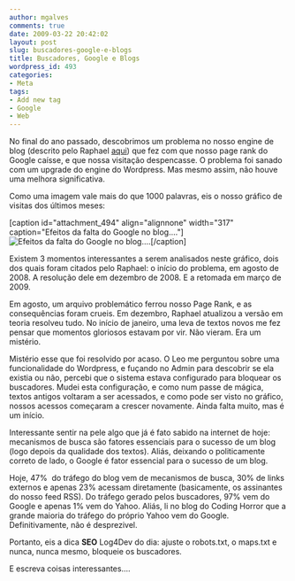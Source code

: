 ```yaml
---
author: mgalves
comments: true
date: 2009-03-22 20:42:02
layout: post
slug: buscadores-google-e-blogs
title: Buscadores, Google e Blogs
wordpress_id: 493
categories:
- Meta
tags:
- Add new tag
- Google
- Web
---
```


No final do ano passado, descobrimos um problema no nosso engine de blog (descrito pelo Raphael [aqui](http://log4dev.com/2009/01/08/faxina-de-ano-novo/)) que fez com que nosso page rank do Google caísse, e que nossa visitação despencasse. O problema foi sanado com um upgrade do engine do Wordpress. Mas mesmo assim, não houve uma melhora significativa.

Como uma imagem vale mais do que 1000 palavras, eis o nosso gráfico de visitas dos últimos meses:

[caption id="attachment_494" align="alignnone" width="317" caption="Efeitos da falta do Google no blog...."]![Efeitos da falta do Google no blog....]({{BASE_PATH}}images/2009-03-22-buscadores-google-e-blogs/log4dev.png)[/caption]

Existem 3 momentos interessantes a serem analisados neste gráfico, dois dos quais foram citados pelo Raphael: o início do problema, em agosto de 2008. A resolução dele em dezembro de 2008. E a retomada em março de 2009.

Em agosto, um arquivo problemático ferrou nosso Page Rank, e as consequências foram crueis. Em dezembro, Raphael atualizou a versão em teoria resolveu tudo. No início de janeiro, uma leva de textos novos me fez pensar que momentos gloriosos estavam por vir. Não vieram. Era um mistério.

Mistério esse que foi resolvido por acaso. O Leo me perguntou sobre uma funcionalidade do Wordpress, e fuçando no Admin para descobrir se ela existia ou não, percebi que o sistema estava configurado para bloquear os buscadores. Mudei esta configuração, e como num passe de mágica, textos antigos voltaram a ser acessados, e como pode ser visto no gráfico, nossos acessos começaram a crescer novamente. Ainda falta muito, mas é um início.

Interessante sentir na pele algo que já é fato sabido na internet de hoje: mecanismos de busca são fatores essenciais para o sucesso de um blog (logo depois da qualidade dos textos). Aliás, deixando o politicamente correto de lado, o Google é fator essencial para o sucesso de um blog.

Hoje, 47%  do tráfego do blog vem de mecanismos de busca, 30% de links externos e apenas 23% acessam diretamente (basicamente, os assinantes do nosso feed RSS). Do tráfego gerado pelos buscadores, 97% vem do Google e apenas 1% vem do Yahoo. Aliás, li no blog do Coding Horror que a grande maioria do tráfego do próprio Yahoo vem do Google. Definitivamente, não é desprezivel.

Portanto, eis a dica **SEO** Log4Dev do dia: ajuste o robots.txt, o maps.txt e nunca, nunca mesmo, bloqueie os buscadores.

E escreva coisas interessantes....
